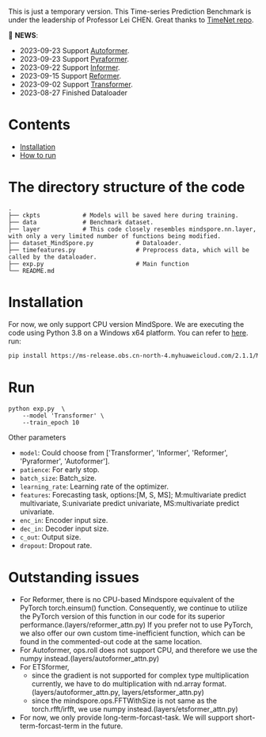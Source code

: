 This is just a temporary version. This Time-series Prediction Benchmark is under the leadership of Professor Lei CHEN.
Great thanks to [TimeNet repo](https://github.com/thuml/Time-Series-Library/tree/main).

🎉 **NEWS**: 
- 2023-09-23 Support [Autoformer](https://github.com/thuml/Time-Series-Library/blob/main/models/Autoformer.py).
- 2023-09-23 Support [Pyraformer](https://github.com/thuml/Time-Series-Library/blob/main/models/Pyraformer.py).
- 2023-09-22 Support [Informer](https://github.com/thuml/Time-Series-Library/blob/main/models/Informer.py).
- 2023-09-15 Support [Reformer](https://github.com/thuml/Time-Series-Library/blob/main/models/Transformer.py).
- 2023-09-02 Support [Transformer](https://github.com/thuml/Time-Series-Library/blob/main/models/Reformer.py).
- 2023-08-27 Finished Dataloader




# Contents
- [Installation](#Installation)
- [How to run](#Run)

# The directory structure of the code
```shell
.
├── ckpts            # Models will be saved here during training.
├── data             # Benchmark dataset.
├── layer            # This code closely resembles mindspore.nn.layer, with only a very limited number of functions being modified.             		
├── dataset_MindSpore.py            # Dataloader.
├── timefeatures.py                 # Preprocess data, which will be called by the dataloader.
├── exp.py                          # Main function 
└── README.md
```

# Installation
For now, we only support CPU version MindSpore. We are executing the code using Python 3.8 on a Windows x64 platform. You can refer to [here](https://www.mindspore.cn/install). run:
```bash
pip install https://ms-release.obs.cn-north-4.myhuaweicloud.com/2.1.1/MindSpore/cpu/x86_64/mindspore-2.1.1-cp38-cp38-win_amd64.whl --trusted-host ms-release.obs.cn-north-4.myhuaweicloud.com -i https://pypi.tuna.tsinghua.edu.cn/simple
```

# Run
```shell
python exp.py  \
    --model 'Transformer' \
    --train_epoch 10
```



Other parameters
- ``model``: Could choose from ['Transformer', 'Informer', 'Reformer', 'Pyraformer', 'Autoformer'].
- ``patience``: For early stop.
- ``batch_size``: Batch_size.
- ``learning_rate``: Learning rate of the optimizer.
- ``features``: Forecasting task, options:[M, S, MS]; M:multivariate predict multivariate, S:univariate predict univariate, MS:multivariate predict univariate.
- ``enc_in``: Encoder input size.
- ``dec_in``: Decoder input size.
- ``c_out``: Output size.
- ``dropout``: Dropout rate.

# Outstanding issues
- For Reformer, there is no CPU-based Mindspore equivalent of the PyTorch torch.einsum() function. Consequently, we continue to utilize the PyTorch version of this function in our code for its superior performance.(layers/reformer_attn.py) If you prefer not to use PyTorch, we also offer our own custom time-inefficient function, which can be found in the commented-out code at the same location.
- For Autoformer, ops.roll does not support CPU, and therefore we use the numpy instead.(layers/autoformer_attn.py)
- For ETSformer,
    - since the gradient is not supported for complex type multiplication currently, we have to do multiplication with nd.array format.(layers/autoformer_attn.py, layers/etsformer_attn.py)
    - since the mindspore.ops.FFTWithSize is not same as the torch.rfft/irfft, we use numpy instead.(layers/etsformer_attn.py)
- For now, we only provide long-term-forcast-task. We will support short-term-forcast-term in the future.

